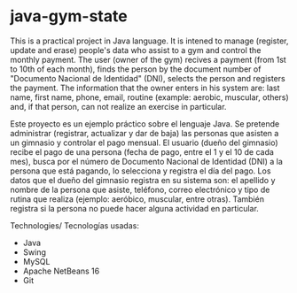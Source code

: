 # java-gym-state

This is a practical project in Java language. It is intened to manage (register, update and erase) people's data who assist to a gym and control the monthly payment. The user (owner of the gym) recives a payment (from 1st to 10th of each month), finds the person by the document number of "Documento Nacional de Identidad" (DNI), selects the person and registers the payment.
The information that the owner enters in his system are: last name, first name, phone, email, routine (example: aerobic, muscular, others) and, if that person, can not realize an exercise in particular.

Este proyecto es un ejemplo práctico sobre el lenguaje Java. Se pretende administrar (registrar, actualizar y dar de baja) las personas que asisten a un gimnasio y controlar el pago mensual. El usuario (dueño del gimnasio) recibe el pago de una persona (fecha de pago, entre el 1 y el 10 de cada mes), busca por el número de Documento Nacional de Identidad (DNI) a la persona que está pagando, lo selecciona y registra el día del pago.
Los datos que el dueño del gimnasio registra en su sistema son: el apellido y nombre de la persona que asiste, teléfono, correo electrónico y tipo de rutina que realiza (ejemplo: aeróbico, muscular, entre otras). También registra si la persona no puede hacer alguna actividad en particular.

Technologies/
Tecnologías usadas:

  * Java
  * Swing
  * MySQL
  * Apache NetBeans 16
  * Git
